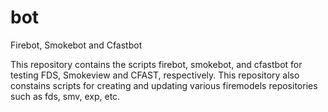 # bot 
Firebot, Smokebot and Cfastbot

This repository contains the scripts firebot, smokebot, and cfastbot for testing FDS, Smokeview
and CFAST, respectively.  This repository also constains scripts for creating and updating
various firemodels repositories such as fds, smv, exp, etc.

